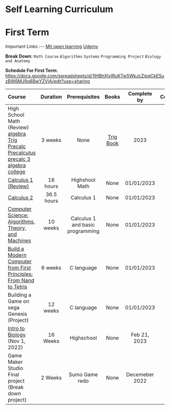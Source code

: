 # Self Learning Curriculum

# First Term

Important Links
:--
[Mit open learning](https://openlearninglibrary.mit.edu/dashboard)
[Udemy](https://www.udemy.com/home/my-courses/learning/)

**Break Down**:
`Math Course`
`Algorithms`
`Systems`
`Programming Project`
`Biology and Anatomy`

**Schedule For First Term**:
https://docs.google.com/spreadsheets/d/1IHBhXlvIRuKTw5WkJcZipqCkESuzBW6MJ9q8BwYZVjA/edit?usp=sharing

Course | Duration | Prerequisites | Books | Complete by | Completed
:-- | :--: | :--: | :--: | :--: | :--:
High School Math (Review) [algebra](https://www.khanacademy.org/math/college-algebra) [Trig](https://www.khanacademy.org/math/trigonometry) [Precalc](https://www.khanacademy.org/math/precalculus) [Precalculus](https://www.coursera.org/learn/precalculus-mathematical-modelling/home/week/1) [precalc 3](https://learning.edx.org/course/course-v1:ASUx+MAT170x+2T2017/block-v1:ASUx+MAT170x+2T2017+type@sequential+block@3e5b1c13d73a4a07b7807cf54106c7a9/block-v1:ASUx+MAT170x+2T2017+type@vertical+block@cb4698493fdc4b54b9d4e0ce21a82df7) [algebra college](https://learning.edx.org/course/course-v1:ASUx+MAT117x+1T2016/home) | 3 weeks | None | [Trig Book](https://www.amazon.com/Trigonometry-Essentials-Practice-Workbook-Answers/dp/1477497781?crid=EH38CLWM9CJU&keywords=trigonometry+mcmullen&qid=1666652361&sprefix=trigonometry+mcmullen,aps,162&sr=8-1&linkCode=sl1&tag=themathsorc0e-20&linkId=f9129caef5b40cc8b83130acf61fd235&language=en_US&ref_=as_li_ss_tl) | 2023 | []
[Calculus 1 (Review)](https://www.udemy.com/course/calculus-1-with-the-math-sorcerer/learn/lecture/15082352?start=0) | 16 hours | Highshool Math | None | 01/01/2023 | []
[Calculus 2](https://www.udemy.com/course/calculus-2-with-the-math-sorcerer/learn/lecture/15600260?start=0#overview) | 36.5 hours | Calculus 1 | None | 01/01/2023 | []
[Computer Science: Algorithms, Theory, and Machines](https://www.coursera.org/learn/cs-algorithms-theory-machines/home/week/1) | 10 weeks | Calculus 1 and basic programming | None | 01/01/2023 | []
[Build a Modern Computer from First Principles: From Nand to Tetris](https://www.coursera.org/learn/build-a-computer/home/week/1) | 6 weeks | C language | None | 01/01/2023 | []
Building a Game on sega Genesis (Project) | 12 weeks | C language | None | 01/01/2023 | []
[Intro to Biology](https://courses.edx.org/dashboard) (Nov 1, 2022) | 16 Weeks | Highschool | None | Feb 21, 2023 | []
Game Maker Studio Final project (Break down project) | 2 Weeks | Sumo Game redo | None | Decemeber 2022 | []
